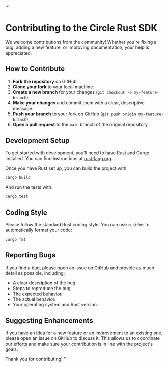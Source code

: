 '''
# Contributing to the Circle Rust SDK

We welcome contributions from the community! Whether you're fixing a bug, adding a new feature, or improving documentation, your help is appreciated.

## How to Contribute

1.  **Fork the repository** on GitHub.
2.  **Clone your fork** to your local machine.
3.  **Create a new branch** for your changes (`git checkout -b my-feature-branch`).
4.  **Make your changes** and commit them with a clear, descriptive message.
5.  **Push your branch** to your fork on GitHub (`git push origin my-feature-branch`).
6.  **Open a pull request** to the `main` branch of the original repository.

## Development Setup

To get started with development, you'll need to have Rust and Cargo installed. You can find instructions at [rust-lang.org](https://www.rust-lang.org/tools/install).

Once you have Rust set up, you can build the project with:

```bash
cargo build
```

And run the tests with:

```bash
cargo test
```

## Coding Style

Please follow the standard Rust coding style. You can use `rustfmt` to automatically format your code:

```bash
cargo fmt
```

## Reporting Bugs

If you find a bug, please open an issue on GitHub and provide as much detail as possible, including:

-   A clear description of the bug.
-   Steps to reproduce the bug.
-   The expected behavior.
-   The actual behavior.
-   Your operating system and Rust version.

## Suggesting Enhancements

If you have an idea for a new feature or an improvement to an existing one, please open an issue on GitHub to discuss it. This allows us to coordinate our efforts and make sure your contribution is in line with the project's goals.

Thank you for contributing!
'''

